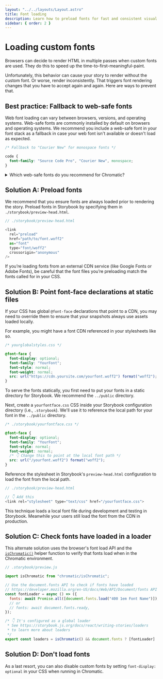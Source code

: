 ```yaml
---
layout: "../../layouts/Layout.astro"
title: Font loading
description: Learn how to preload fonts for fast and consistent visual testing.
sidebar: { order: 2 }
---
```


# Loading custom fonts

Browsers can decide to render HTML in multiple passes when custom fonts are used. They do this to speed up the time-to-first-meaningful-paint.

Unfortunately, this behavior can cause your story to render without the custom font. Or worse, render inconsistently. That triggers font rendering changes that you have to accept again and again. Here are ways to prevent that.

## Best practice: Fallback to web-safe fonts

Web font loading can vary between browsers, versions, and operating systems. Web-safe fonts are commonly installed by default on browsers and operating systems. We recommend you include a web-safe font in your font stack as a fallback in case your web font isn't available or doesn't load as expected.

```css
/* Fallback to "Courier New" for monospace fonts */

code {
  font-family: "Source Code Pro", "Courier New", monospace;
}
```

</details>

<details>
<summary>Which web-safe fonts do you recommend for Chromatic?</summary>

- Sans-serif: Arial, Verdana, Trebuchet MS
- Serif: Georgia, Times New Roman
- Monospace: Courier New, Courier

</details>

## Solution A: Preload fonts

We recommend that you ensure fonts are always loaded prior to rendering the story. Preload fonts in Storybook by specifying them in `./storybook/preview-head.html`.

```js
// ./storybook/preview-head.html

<link
  rel="preload"
  href="path/to/font.woff2"
  as="font"
  type="font/woff2"
  crossorigin="anonymous"
/>
```

<div class="aside">
If you’re loading fonts from an external CDN service (like Google Fonts or Adobe Fonts), be careful that the font files you’re preloading match the fonts called for in your CSS.
</div>

## Solution B: Point font-face declarations at static files

If your CSS has global `@font-face` declarations that point to a CDN, you may need to override them to ensure that your snapshots always use assets loaded locally.

For example, you might have a font CDN referenced in your stylesheets like so.

```css
/* yourglobalstyles.css */

@font-face {
  font-display: optional;
  font-family: "YourFont";
  font-style: normal;
  font-weight: normal;
  src: url("https://cdn.yoursite.com/yourfont.woff2") format("woff2");
}
```

To serve the fonts statically, you first need to put your fonts in a static directory for Storybook. We recommend the `../public` directory.

Next, create a `yourfontface.css` CSS inside your Storybook configuration directory (i.e., `.storybook`). We'll use it to reference the local path for your font in the `../public` directory.

```css
/* ./storybook/yourfontface.css */

@font-face {
  font-display: optional;
  font-family: "YourFont";
  font-style: normal;
  font-weight: normal;
  /* 👇 Change this to point at the local font path */
  src: url("/yourfont.woff2") format("woff2");
}
```

Reference the stylesheet in Storybook's `preview-head.html` configuration to load the font from the local path.

```js
// ./storybook/preview-head.html

// 👇 Add this
<link rel="stylesheet" type="text/css" href="/yourfontface.css">
```

This technique loads a local font file during development and testing in Storybook. Meanwhile your users still load the font from the CDN in production.

## Solution C: Check fonts have loaded in a loader

This alternate solution uses the browser's font load API and the [`isChromatic()`](/docs/ischromatic) helper function to verify that fonts load when in the Chromatic environment.

```js
// .storybook/preview.js

import isChromatic from "chromatic/isChromatic";

// Use the document.fonts API to check if fonts have loaded
// https://developer.mozilla.org/en-US/docs/Web/API/Document/fonts API to
const fontLoader = async () => ({
  fonts: await Promise.all([document.fonts.load("400 1em Font Name")]),
  // or
  // fonts: await document.fonts.ready,
});

/* 👇 It's configured as a global loader
 * See https://storybook.js.org/docs/react/writing-stories/loaders
 * to learn more about loaders
 */
export const loaders = isChromatic() && document.fonts ? [fontLoader] : [];
```

## Solution D: Don't load fonts

As a last resort, you can also disable custom fonts by setting `font-display: optional` in your CSS when running in Chromatic.
